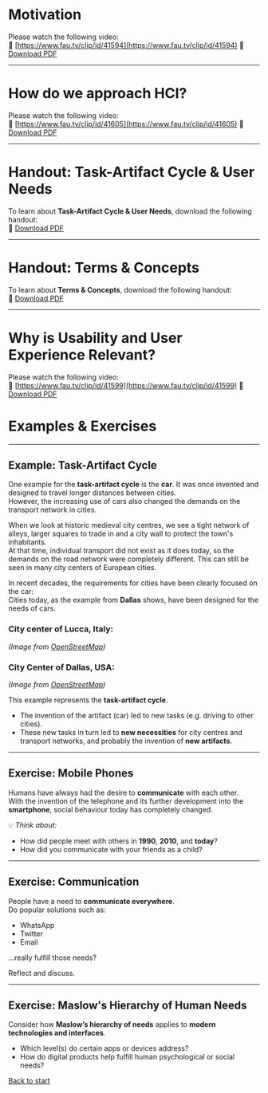 # Motivation

Please watch the following video:  
🔗 [https://www.fau.tv/clip/id/41594](https://www.fau.tv/clip/id/41594)
📄 [Download PDF](../01/HCI_SS_2025_01_Introduction_To_HCI_1.pdf)  

---

# How do we approach HCI?

Please watch the following video:  
🔗 [https://www.fau.tv/clip/id/41605](https://www.fau.tv/clip/id/41605)
📄 [Download PDF](../01/HCI_SS_2025_01_Introduction_To_HCI_2.pdf)  

---

# Handout: Task-Artifact Cycle & User Needs

To learn about **Task-Artifact Cycle & User Needs**, download the following handout:  
📄 [Download PDF](../01/01_TaskArtifactCycle_User%20needs.pdf)  

---

# Handout: Terms & Concepts

To learn about **Terms & Concepts**, download the following handout:  
📄 [Download PDF](../01/01_Termsaamp;Concepts.pdf)

---

# Why is Usability and User Experience Relevant?

Please watch the following video:  
🔗 [https://www.fau.tv/clip/id/41599](https://www.fau.tv/clip/id/41599)
📄 [Download PDF](../01/HCI_SS_2025_01_Introduction_To_HCI_3-2.pdf)



# Examples & Exercises

---

## Example: Task-Artifact Cycle

One example for the **task-artifact cycle** is the **car**. It was once invented and designed to travel longer distances between cities.  
However, the increasing use of cars also changed the demands on the transport network in cities.

When we look at historic medieval city centres, we see a tight network of alleys, larger squares to trade in and a city wall to protect the town's inhabitants.  
At that time, individual transport did not exist as it does today, so the demands on the road network were completely different. This can still be seen in many city centers of European cities.

In recent decades, the requirements for cities have been clearly focused on the car:  
Cities today, as the example from **Dallas** shows, have been designed for the needs of cars.

### City center of Lucca, Italy:
*(Image from [OpenStreetMap](https://www.openstreetmap.org/))*

### City Center of Dallas, USA:
*(Image from [OpenStreetMap](https://www.openstreetmap.org/))*

This example represents the **task-artifact cycle**.  
- The invention of the artifact (car) led to new tasks (e.g. driving to other cities).  
- These new tasks in turn led to **new necessities** for city centres and transport networks, and probably the invention of **new artifacts**.

---

## Exercise: Mobile Phones

Humans have always had the desire to **communicate** with each other.  
With the invention of the telephone and its further development into the **smartphone**, social behaviour today has completely changed.

💡 *Think about:*

- How did people meet with others in **1990**, **2010**, and **today**?
- How did you communicate with your friends as a child?

---

## Exercise: Communication

People have a need to **communicate everywhere**.  
Do popular solutions such as:

- WhatsApp  
- Twitter  
- Email  

...really fulfill those needs?

Reflect and discuss.

---

## Exercise: Maslow's Hierarchy of Human Needs

Consider how **Maslow’s hierarchy of needs** applies to **modern technologies and interfaces**.

- Which level(s) do certain apps or devices address?
- How do digital products help fulfill human psychological or social needs?


[Back to start](/README.md)
